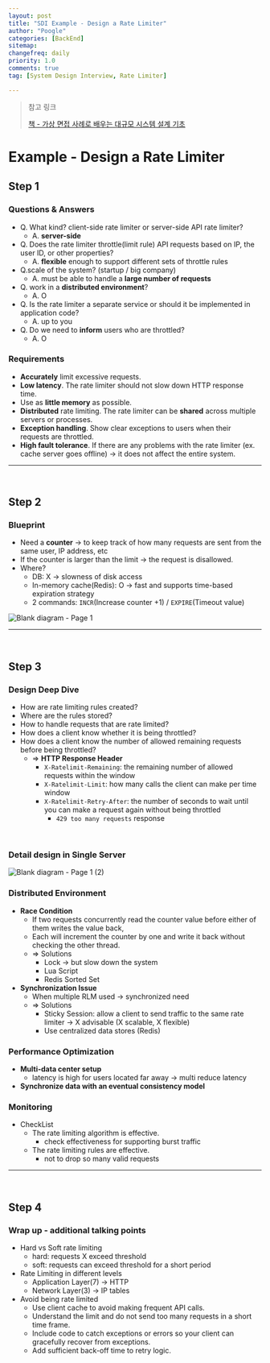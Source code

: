 ```yaml
---
layout: post
title: "SDI Example - Design a Rate Limiter"
author: "Poogle"
categories: [BackEnd]
sitemap:
changefreq: daily
priority: 1.0
comments: true
tag: [System Design Interview, Rate Limiter]

---
```


> 참고 링크
> 
> [책 - 가상 면접 사례로 배우는 대규모 시스템 설계 기초](http://www.yes24.com/Product/Goods/102819435)



# Example - Design a Rate Limiter
## Step 1
### Questions & Answers
* Q. What kind? client-side rate limiter or server-side API rate limiter? 
  * A. **server-side**
* Q. Does the rate limiter throttle(limit rule) API requests based on IP, the user ID, or other properties? 
  * A. **flexible** enough to support different sets of throttle rules
* Q.scale of the system? (startup / big company) 
  * A. must be able to handle a **large number of requests** 
* Q. work in a **distributed environment**?
  * A. O
* Q. Is the rate limiter a separate service or should it be implemented in application code? 
  * A. up to you
* Q. Do we need to **inform** users who are throttled?
  * A. O

### Requirements 
* **Accurately** limit excessive requests.
* **Low latency**. The rate limiter should not slow down HTTP response time.
* Use as **little memory** as possible.
* **Distributed** rate limiting. The rate limiter can be **shared** across multiple servers or processes.
* **Exception handling**. Show clear exceptions to users when their requests are throttled.
* **High fault tolerance**. If there are any problems with the rate limiter (ex. cache server goes offline) -> it does not affect the entire system.

---

<br>

## Step 2
### Blueprint
* Need a **counter** -> to keep track of how many requests are sent from the same user, IP address, etc 
* If the counter is larger than the limit -> the request is disallowed.
* Where?
  * DB: X -> slowness of disk access
  * In-memory cache(Redis): O -> fast and supports time-based expiration strategy
  * 2 commands: `INCR`(Increase counter +1) / `EXPIRE`(Timeout value)

![Blank diagram - Page 1](https://user-images.githubusercontent.com/58318786/209582326-f14928d9-b8b7-459e-9c22-e3e5022d5513.jpeg)

---

<br>

## Step 3
### Design Deep Dive
* How are rate limiting rules created?
* Where are the rules stored? 
* How to handle requests that are rate limited?
* How does a client know whether it is being throttled?
* How does a client know the number of allowed remaining requests before being throttled?
  * => **HTTP Response Header**
    * `X-Ratelimit-Remaining`: the remaining number of allowed requests within the window
    * `X-Ratelimit-Limit`: how many calls the client can make per time window
    * `X-Ratelimit-Retry-After`: the number of seconds to wait until you can make a request again without being throttled
      * `429 too many requests` response

<br>

### Detail design in Single Server

![Blank diagram - Page 1 (2)](https://user-images.githubusercontent.com/58318786/209584227-bfe76331-54e1-4339-ada7-c427af89a45a.jpeg)

### Distributed Environment
* **Race Condition**
  * If two requests concurrently read the counter value before either of them writes the value back,
  * Each will increment the counter by one and write it back without checking the other thread.
  * => Solutions
    * Lock -> but slow down the system
    * Lua Script
    * Redis Sorted Set
* **Synchronization Issue**
  * When multiple RLM used -> synchronized need
  * => Solutions
    * Sticky Session: allow a client to send traffic to the same rate limiter -> X advisable (X scalable, X flexible)
    * Use centralized data stores (Redis)

### Performance Optimization
* **Multi-data center setup**
  * latency is high for users located far away -> multi reduce latency
* **Synchronize data with an eventual consistency model**

### Monitoring
* CheckList
  * The rate limiting algorithm is effective.
    * check effectiveness for supporting burst traffic
  * The rate limiting rules are effective.
    * not to drop so many valid requests

---

<br>

## Step 4
### Wrap up - additional talking points
* Hard vs Soft rate limiting
  * hard: requests X exceed threshold
  * soft: requests can exceed threshold for a short period
* Rate Limiting in different levels
  * Application Layer(7) -> HTTP 
  * Network Layer(3) -> IP tables
* Avoid being rate limited
  * Use client cache to avoid making frequent API calls. 
  * Understand the limit and do not send too many requests in a short time frame. 
  * Include code to catch exceptions or errors so your client can gracefully recover from exceptions. 
  * Add sufficient back-off time to retry logic.
